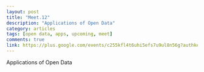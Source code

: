 ```yaml
---
layout: post
title: "Meet.12"
description: "Applications of Open Data"
category: articles
tags: [open data, apps, upcoming, meet]
comments: true
link: https://plus.google.com/events/c255kfl4t6uhi5efs7u9ul8n56g?authkey=CKOM4tHtleqmTA 
---
```


Applications of Open Data